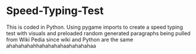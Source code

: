# Speed-Typing-Test
This is coded in Python. Using pygame imports to create a speed typing test with visuals and preloaded random generated paragraphs being pulled from Wiki Pedia since wiki and Python are the same ahahahahahhahahahahaahahahahaa
